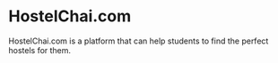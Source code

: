 # HostelChai.com
HostelChai.com is a platform that can help students to find the perfect hostels for them.

